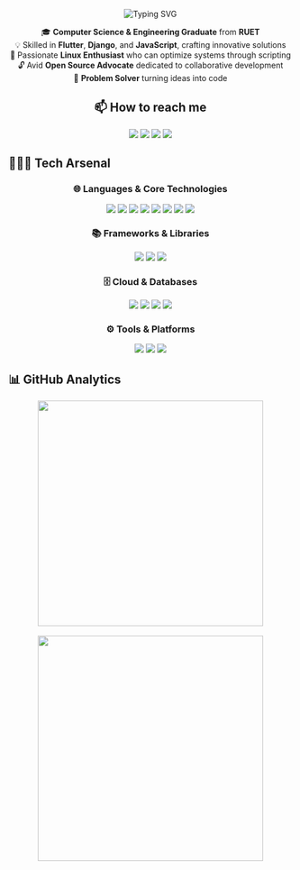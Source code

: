 <p align="center">
  <img src="https://readme-typing-svg.vercel.app/api?font=Fira+Code&pause=1000&color=88C0D0&center=true&vCenter=true&width=435&lines=Hello+World!+I%27m+Mehad+👋&repeat=false" alt="Typing SVG" />
</p>

<p align="center">
  🎓 <strong>Computer Science & Engineering Graduate</strong> from <strong>RUET</strong><br>
  💡 Skilled in <strong>Flutter</strong>, <strong>Django</strong>, and <strong>JavaScript</strong>, crafting innovative solutions<br>
  🐧 Passionate <strong>Linux Enthusiast</strong> who can optimize systems through scripting<br>
  🔓 Avid <strong>Open Source Advocate</strong> dedicated to collaborative development<br>
  🧩 <strong>Problem Solver</strong> turning ideas into code 
</p>

<h2 align="center"> 📫 How to reach me</h2>

<p align="center">
  <a href="mailto:mehad605@gmail.com"><img src="https://img.shields.io/badge/Gmail-EA4335?style=for-the-badge&logo=gmail&logoColor=white" /></a>
  <a href="https://www.linkedin.com/in/mehad605"><img src="https://img.shields.io/badge/LinkedIn-0A66C2?style=for-the-badge&logo=linkedin&logoColor=white" /></a>
  <a href="https://wa.me/+8801856249207"><img src="https://img.shields.io/badge/WhatsApp-128C7E?style=for-the-badge&logo=whatsapp&logoColor=white" /></a>
  <a href="https://t.me/mehad605"><img src="https://img.shields.io/badge/Telegram-26A5E4?style=for-the-badge&logo=telegram&logoColor=white" /></a>
</p>



## 👨🏻‍💻 Tech Arsenal

<h3 align="center"> 🌐 Languages & Core Technologies </h3>

<p align="center">
  <img src="https://img.shields.io/badge/Python-14354C?style=for-the-badge&logo=python&logoColor=white"/>
  <img src="https://img.shields.io/badge/JavaScript-323330?style=for-the-badge&logo=javascript&logoColor=F7DF1E"/>
  <img src="https://img.shields.io/badge/Dart-0175C2?style=for-the-badge&logo=dart&logoColor=white"/>
  <img src="https://img.shields.io/badge/HTML-E44D26?style=for-the-badge&logo=html5&logoColor=white"/>
  <img src="https://img.shields.io/badge/CSS-1572B6?style=for-the-badge&logo=css3&logoColor=white"/>
  <img src="https://img.shields.io/badge/C-00599C?style=for-the-badge&logo=c&logoColor=white"/>
  <img src="https://img.shields.io/badge/C++-00599C?style=for-the-badge&logo=c%2B%2B&logoColor=white"/>
  <img src="https://img.shields.io/badge/Bash-121011?style=for-the-badge&logo=gnubash&logoColor=white"/>
</p>

<h3 align="center"> 📚 Frameworks & Libraries </h3>

<p align="center">
  <img src="https://img.shields.io/badge/Django-092E20?style=for-the-badge&logo=django&logoColor=white"/>
  <img src="https://img.shields.io/badge/Flutter-0468D7?style=for-the-badge&logo=flutter&logoColor=white"/>
  <img src="https://img.shields.io/badge/Chart.js-E34F26?style=for-the-badge&logo=chartdotjs&logoColor=white"/>
</p>

<h3 align="center"> 🗄️ Cloud & Databases </h3>

<p align="center">
  <img src="https://img.shields.io/badge/Firebase-FFCA28?style=for-the-badge&logo=firebase&logoColor=black"/>
  <img src="https://img.shields.io/badge/Google%20Cloud-4285F4?style=for-the-badge&logo=googlecloud&logoColor=white"/>
  <img src="https://img.shields.io/badge/PostgreSQL-4169E1?style=for-the-badge&logo=postgresql&logoColor=white"/>
  <img src="https://img.shields.io/badge/SQLite-003B57?style=for-the-badge&logo=sqlite&logoColor=white"/>
</p>

<h3 align="center"> ⚙️ Tools & Platforms </h3>

<p align="center">
  <img src="https://img.shields.io/badge/Git-E44C30?style=for-the-badge&logo=git&logoColor=white"/>
  <img src="https://img.shields.io/badge/GitHub-181717?style=for-the-badge&logo=github&logoColor=white"/>
  <img src="https://img.shields.io/badge/Linux-000000?style=for-the-badge&logo=linux&logoColor=FCC624"/>
</p>



## 📊 GitHub Analytics

<p align="center">
  <img src="https://github-readme-stats.vercel.app/api?username=mehad605&show_icons=true&theme=nord&hide_border=true&count_private=true&include_all_commits=true&custom_title=⚡%20GitHub%20Overview&rank_icon=github" width="400" />
  <br><br>
  <img src="https://github-readme-stats.vercel.app/api/top-langs/?username=mehad605&layout=compact&theme=nord&hide_border=true&langs_count=6&exclude_repo=github-readme-stats" width="400" />
</p>




